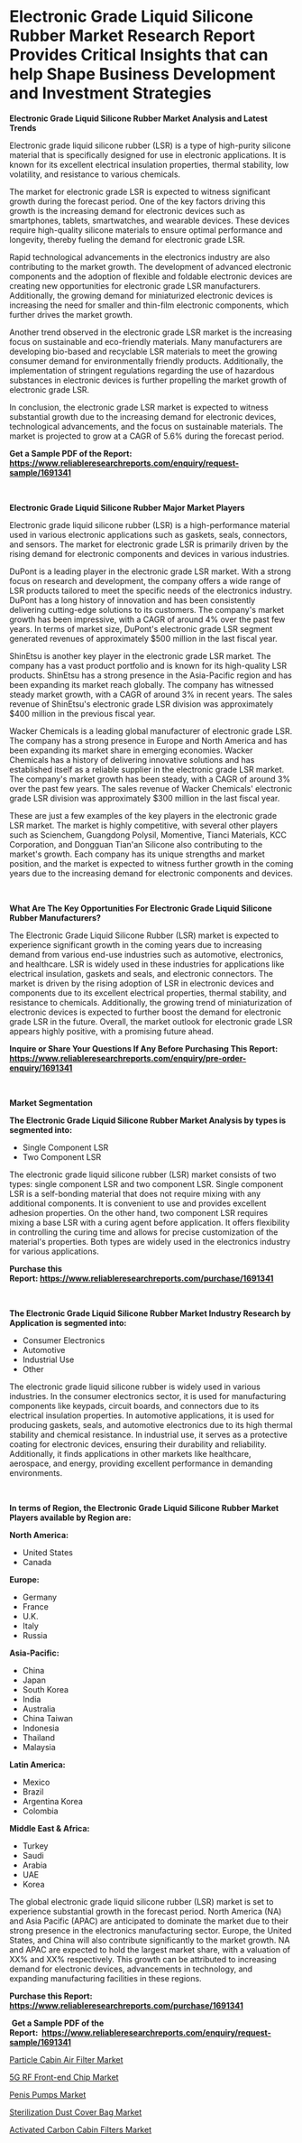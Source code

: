 <p><h1>Electronic Grade Liquid Silicone Rubber Market Research Report Provides Critical Insights that can help Shape Business Development and Investment Strategies</h1></p><p><strong>Electronic Grade Liquid Silicone Rubber Market Analysis and Latest Trends</strong></p>
<p><p>Electronic grade liquid silicone rubber (LSR) is a type of high-purity silicone material that is specifically designed for use in electronic applications. It is known for its excellent electrical insulation properties, thermal stability, low volatility, and resistance to various chemicals.</p><p>The market for electronic grade LSR is expected to witness significant growth during the forecast period. One of the key factors driving this growth is the increasing demand for electronic devices such as smartphones, tablets, smartwatches, and wearable devices. These devices require high-quality silicone materials to ensure optimal performance and longevity, thereby fueling the demand for electronic grade LSR.</p><p>Rapid technological advancements in the electronics industry are also contributing to the market growth. The development of advanced electronic components and the adoption of flexible and foldable electronic devices are creating new opportunities for electronic grade LSR manufacturers. Additionally, the growing demand for miniaturized electronic devices is increasing the need for smaller and thin-film electronic components, which further drives the market growth.</p><p>Another trend observed in the electronic grade LSR market is the increasing focus on sustainable and eco-friendly materials. Many manufacturers are developing bio-based and recyclable LSR materials to meet the growing consumer demand for environmentally friendly products. Additionally, the implementation of stringent regulations regarding the use of hazardous substances in electronic devices is further propelling the market growth of electronic grade LSR.</p><p>In conclusion, the electronic grade LSR market is expected to witness substantial growth due to the increasing demand for electronic devices, technological advancements, and the focus on sustainable materials. The market is projected to grow at a CAGR of 5.6% during the forecast period.</p></p>
<p><strong>Get a Sample PDF of the Report:&nbsp; <a href="https://www.reliableresearchreports.com/enquiry/request-sample/1691341">https://www.reliableresearchreports.com/enquiry/request-sample/1691341</a></strong></p>
<p>&nbsp;</p>
<p><strong>Electronic Grade Liquid Silicone Rubber Major Market Players</strong></p>
<p><p>Electronic grade liquid silicone rubber (LSR) is a high-performance material used in various electronic applications such as gaskets, seals, connectors, and sensors. The market for electronic grade LSR is primarily driven by the rising demand for electronic components and devices in various industries.</p><p>DuPont is a leading player in the electronic grade LSR market. With a strong focus on research and development, the company offers a wide range of LSR products tailored to meet the specific needs of the electronics industry. DuPont has a long history of innovation and has been consistently delivering cutting-edge solutions to its customers. The company's market growth has been impressive, with a CAGR of around 4% over the past few years. In terms of market size, DuPont's electronic grade LSR segment generated revenues of approximately $500 million in the last fiscal year.</p><p>ShinEtsu is another key player in the electronic grade LSR market. The company has a vast product portfolio and is known for its high-quality LSR products. ShinEtsu has a strong presence in the Asia-Pacific region and has been expanding its market reach globally. The company has witnessed steady market growth, with a CAGR of around 3% in recent years. The sales revenue of ShinEtsu's electronic grade LSR division was approximately $400 million in the previous fiscal year.</p><p>Wacker Chemicals is a leading global manufacturer of electronic grade LSR. The company has a strong presence in Europe and North America and has been expanding its market share in emerging economies. Wacker Chemicals has a history of delivering innovative solutions and has established itself as a reliable supplier in the electronic grade LSR market. The company's market growth has been steady, with a CAGR of around 3% over the past few years. The sales revenue of Wacker Chemicals' electronic grade LSR division was approximately $300 million in the last fiscal year.</p><p>These are just a few examples of the key players in the electronic grade LSR market. The market is highly competitive, with several other players such as Scienchem, Guangdong Polysil, Momentive, Tianci Materials, KCC Corporation, and Dongguan Tian'an Silicone also contributing to the market's growth. Each company has its unique strengths and market position, and the market is expected to witness further growth in the coming years due to the increasing demand for electronic components and devices.</p></p>
<p>&nbsp;</p>
<p><strong>What Are The Key Opportunities For Electronic Grade Liquid Silicone Rubber Manufacturers?</strong></p>
<p><p>The Electronic Grade Liquid Silicone Rubber (LSR) market is expected to experience significant growth in the coming years due to increasing demand from various end-use industries such as automotive, electronics, and healthcare. LSR is widely used in these industries for applications like electrical insulation, gaskets and seals, and electronic connectors. The market is driven by the rising adoption of LSR in electronic devices and components due to its excellent electrical properties, thermal stability, and resistance to chemicals. Additionally, the growing trend of miniaturization of electronic devices is expected to further boost the demand for electronic grade LSR in the future. Overall, the market outlook for electronic grade LSR appears highly positive, with a promising future ahead.</p></p>
<p><strong>Inquire or Share Your Questions If Any Before Purchasing This Report: <a href="https://www.reliableresearchreports.com/enquiry/pre-order-enquiry/1691341">https://www.reliableresearchreports.com/enquiry/pre-order-enquiry/1691341</a></strong></p>
<p>&nbsp;</p>
<p><strong>Market Segmentation</strong></p>
<p><strong>The Electronic Grade Liquid Silicone Rubber Market Analysis by types is segmented into:</strong></p>
<p><ul><li>Single Component LSR</li><li>Two Component LSR</li></ul></p>
<p><p>The electronic grade liquid silicone rubber (LSR) market consists of two types: single component LSR and two component LSR. Single component LSR is a self-bonding material that does not require mixing with any additional components. It is convenient to use and provides excellent adhesion properties. On the other hand, two component LSR requires mixing a base LSR with a curing agent before application. It offers flexibility in controlling the curing time and allows for precise customization of the material's properties. Both types are widely used in the electronics industry for various applications.</p></p>
<p><strong>Purchase this Report:&nbsp;<a href="https://www.reliableresearchreports.com/purchase/1691341">https://www.reliableresearchreports.com/purchase/1691341</a></strong></p>
<p>&nbsp;</p>
<p><strong>The Electronic Grade Liquid Silicone Rubber Market Industry Research by Application is segmented into:</strong></p>
<p><ul><li>Consumer Electronics</li><li>Automotive</li><li>Industrial Use</li><li>Other</li></ul></p>
<p><p>The electronic grade liquid silicone rubber is widely used in various industries. In the consumer electronics sector, it is used for manufacturing components like keypads, circuit boards, and connectors due to its electrical insulation properties. In automotive applications, it is used for producing gaskets, seals, and automotive electronics due to its high thermal stability and chemical resistance. In industrial use, it serves as a protective coating for electronic devices, ensuring their durability and reliability. Additionally, it finds applications in other markets like healthcare, aerospace, and energy, providing excellent performance in demanding environments.</p></p>
<p>&nbsp;</p>
<p><strong>In terms of Region, the Electronic Grade Liquid Silicone Rubber Market Players available by Region are:</strong></p>
<p>
    <p> <strong> North America: </strong>
        <ul>
            <li>United States</li>
            <li>Canada</li>
        </ul>
        </p> 
    <p> <strong> Europe: </strong>
        <ul>
            <li>Germany</li>
            <li>France</li>
            <li>U.K.</li>
            <li>Italy</li>
            <li>Russia</li>
        </ul>
        </p> 
    <p> <strong> Asia-Pacific: </strong>
        <ul>
            <li>China</li>
            <li>Japan</li>
            <li>South Korea</li>
            <li>India</li>
            <li>Australia</li>
            <li>China Taiwan</li>
            <li>Indonesia</li>
            <li>Thailand</li>
            <li>Malaysia</li>
        </ul>
        </p> 
    <p> <strong> Latin America: </strong>
        <ul>
            <li>Mexico</li>
            <li>Brazil</li>
            <li>Argentina Korea</li>
            <li>Colombia</li>
        </ul>
        </p> 
    <p> <strong> Middle East & Africa: </strong>
        <ul>
            <li>Turkey</li>
            <li>Saudi</li>
            <li>Arabia</li>
            <li>UAE</li>
            <li>Korea</li>
        </ul>
    </p>
    </p>
<p><p>The global electronic grade liquid silicone rubber (LSR) market is set to experience substantial growth in the forecast period. North America (NA) and Asia Pacific (APAC) are anticipated to dominate the market due to their strong presence in the electronics manufacturing sector. Europe, the United States, and China will also contribute significantly to the market growth. NA and APAC are expected to hold the largest market share, with a valuation of XX% and XX% respectively. This growth can be attributed to increasing demand for electronic devices, advancements in technology, and expanding manufacturing facilities in these regions.</p></p>
<p><strong>Purchase this Report: <a href="https://www.reliableresearchreports.com/purchase/1691341">https://www.reliableresearchreports.com/purchase/1691341</a></strong></p>
<p>&nbsp;<strong>Get a Sample PDF of the Report:&nbsp;&nbsp;<a href="https://www.reliableresearchreports.com/enquiry/request-sample/1691341">https://www.reliableresearchreports.com/enquiry/request-sample/1691341</a></strong></p>
<p><strong></strong></p>
<p><p><a href="https://medium.com/@mikemonahan1944/particle-cabin-air-filter-market-trends-and-market-analysis-forecasted-for-period-2023-2030-313d63809a4d">Particle Cabin Air Filter Market</a></p><p><a href="https://www.linkedin.com/pulse/decoding-5g-rf-front-end-chip-market-deep-dive-latest-5f52e/">5G RF Front-end Chip Market</a></p><p><a href="https://www.linkedin.com/pulse/penis-pumps-market-size-growth-forecast-from-2023-2030/">Penis Pumps Market</a></p><p><a href="https://github.com/RichRobinson5/Market-Research-Report-List-2/blob/main/sterilization-dust-cover-bag-market.md">Sterilization Dust Cover Bag Market</a></p><p><a href="https://medium.com/@nolalockman2023/activated-carbon-cabin-filters-market-comprehensive-assessment-by-type-application-and-geography-88e41c5d2e21">Activated Carbon Cabin Filters Market</a></p></p>